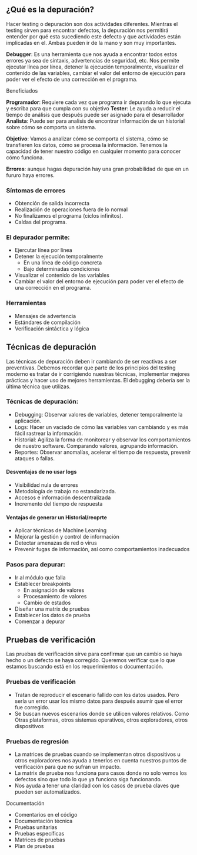 ## ¿Qué es la depuración?

Hacer testing o depuración son dos actividades diferentes. Mientras el testing sirven para encontrar defectos, la depuración nos permitirá entender por qué esta sucediendo este defecto y que actividades están implicadas en el. Ambas pueden ir de la mano y son muy importantes.

**Debugger**: Es una herramienta que nos ayuda a encontrar todos estos errores ya sea de sintaxis, advertencias de seguridad, etc. Nos permite ejecutar línea por línea, detener la ejecución temporalmente, visualizar el contenido de las variables, cambiar el valor del entorno de ejecución para poder ver el efecto de una corrección en el programa.

Beneficiados

__Programador__: Requiere cada vez que programa ir depurando lo que ejecuta y escriba para que cumpla con su objetivo
__Tester__: Le ayuda a reducir el tiempo de análisis que después puede ser asignado para el desarrollador
__Analista__: Puede ser para analisis de encontrar información de un historial sobre cómo se comporta un sistema.

**Objetivo**: Vamos a analizar cómo se comporta el sistema, cómo se transfieren los datos, cómo se procesa la información. Tenemos la capacidad de tener nuestro código en cualquier momento para conocer cómo funciona.

__Errores__: aunque hagas depuración hay una gran probabilidad de que en un fururo haya errores.

### Síntomas de errores
- Obtención de salida incorrecta
- Realización de operaciones fuera de lo normal
- No finalizamos el programa (ciclos infinitos).
- Caídas del programa.

### El depurador permite:
- Ejercutar línea por línea
- Detener la ejecución temporalmente
	- En una línea de código concreta
	- Bajo determinadas condiciones
- Visualizar el contenido de las variables
- Cambiar el valor del entorno de ejecución para poder ver el efecto de una corrección en el programa.

### Herramientas
- Mensajes de advertencia
- Estándares de compilación
- Verificación sintáctica y lógica

## Técnicas de depuración

Las técnicas de depuración deben ir cambiando de ser reactivas a ser preventivas. Debemos recordar que parte de los principios del testing moderno es tratar de ir corrigiendo nuestras técnicas, implementar mejores prácticas y hacer uso de mejores herramientas. El debugging debería ser la última técnica que utilizas.

### Técnicas de depuración:

- Debugging: Observar valores de variables, detener temporalmente la aplicación.
- Logs: Hacer un vaciado de cómo las variables van cambiando y es más fácil rastrear la información.
- Historial: Agiliza la forma de monitorear y observar los comportamientos de nuestro software. Comparando valores, agrupando información.
- Reportes: Observar anomalías, acelerar el tiempo de respuesta, prevenir ataques o fallas.

#### Desventajas de no usar logs
- Visibilidad nula de errores
- Metodología de trabajo no estandarizada.
- Accesos e información descentralizada
- Incremento del tiempo de respuesta

#### Ventajas de generar un Historial/reoprte
- Aplicar técnicas de Machine Learning
- Mejorar la gestión y control de información
- Detectar amenazas de red o virus
- Prevenir fugas de información, así como comportamientos inadecuados

### Pasos para depurar:

- Ir al módulo que falla
- Establecer breakpoints
	- En asignación de valores
	- Procesamiento de valores
	- Cambio de estados
- Diseñar una matrix de pruebas
- Establecer los datos de prueba
- Comenzar a depurar

## Pruebas de verificación

Las pruebas de verificación sirve para confirmar que un cambio se haya hecho o un defecto se haya corregido. Queremos verificar que lo que estamos buscando está en los requerimientos o documentación.

### Pruebas de verificación

- Tratan de reproducir el escenario fallido con los datos usados. Pero sería un error usar los mismo datos para después asumir que el error fue corregido.
- Se buscan nuevos escenarios donde se utilicen valores relativos. Como Otras plataformas, otros sistemas operativos, otros exploradores, otros dispositivos

### Pruebas de regresión

- La matrices de pruebas cuando se implementan otros dispositivos u otros exploradores nos ayuda a tenerlos en cuenta nuestros puntos de verificación para que no sufran un impacto.
- La matrix de prueba nos funciona para casos donde no solo vemos los defectos sino que todo lo que ya funciona siga funcionando.
- Nos ayuda a tener una claridad con los casos de prueba claves que pueden ser automatizados.

Documentación

- Comentarios en el código
- Documentación técnica
- Pruebas unitarias
- Pruebas específicas
- Matrices de pruebas
- Plan de pruebas
